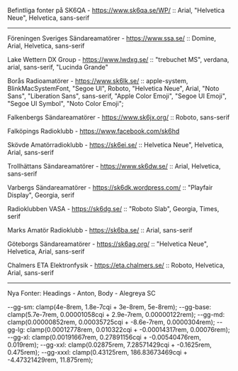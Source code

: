 Befintliga fonter på SK6QA - https://www.sk6qa.se/WP/ :: Arial, "Helvetica Neue", Helvetica, sans-serif

-----------------------------------------------------------------------------------------------------------------------------

Föreningen Sveriges Sändareamatörer - https://www.ssa.se/ :: Domine, Arial, Helvetica, sans-serif

Lake Wettern DX Group - https://www.lwdxg.se/ :: "trebuchet MS", verdana, arial, sans-serif, "Lucinda Grande"

Borås Radioamatörer - https://www.sk6lk.se/ :: apple-system, BlinkMacSystemFont, "Segoe UI", Roboto,
"Helvetica Neue", Arial, "Noto Sans", "Liberation Sans", sans-serif, "Apple Color Emoji", "Segoe UI Emoji", "Segoe UI Symbol", "Noto Color Emoji";

Falkenbergs Sändareamatörer - https://www.sk6jx.org/ :: Roboto, sans-serif

Falköpings Radioklubb - https://www.facebook.com/sk6hd

Skövde Amatörradioklubb - https://sk6ei.se/ :: Helvetica Neue", Helvetica, Arial, sans-serif

Trollhättans Sändareamatörer - https://www.sk6dw.se/ :: Arial, Helvetica, sans-serif

Varbergs Sändareamatörer - https://sk6dk.wordpress.com/ :: "Playfair Display", Georgia, serif

Radioklubben VASA - https://sk6dg.se/ :: "Roboto Slab", Georgia, Times, serif

Marks Amatör Radioklubb - https://sk6ba.se/ :: Arial, sans-serif

Göteborgs Sändareamatörer - https://sk6ag.org/ :: "Helvetica Neue", Helvetica, Arial, sans-serif

Chalmers ETA Elektronfysik - https://eta.chalmers.se/ :: Roboto, Helvetica, Arial, sans-serif


--------------------------------------------------------------------------------------------------------------------------------

Nya Fonter: Headings - Anton, Body - Alegreya SC

--gg-sm: clamp(4e-8rem, 1.8e-7cqi + 3e-8rem, 5e-8rem);
--gg-base: clamp(5.7e-7rem, 0.00001058cqi + 2.9e-7rem, 0.00000122rem);
--gg-md: clamp(0.00000852rem, 0.00035725cqi + -8.6e-7rem, 0.0000304rem);
--gg-lg: clamp(0.00012778rem, 0.010322cqi + -0.00014317rem, 0.00076rem);
--gg-xl: clamp(0.00191667rem, 0.27891156cqi + -0.00540476rem, 0.019rem);
--gg-xxl: clamp(0.02875rem, 7.28571429cqi + -0.1625rem, 0.475rem);
--gg-xxxl: clamp(0.43125rem, 186.83673469cqi + -4.47321429rem, 11.875rem);
